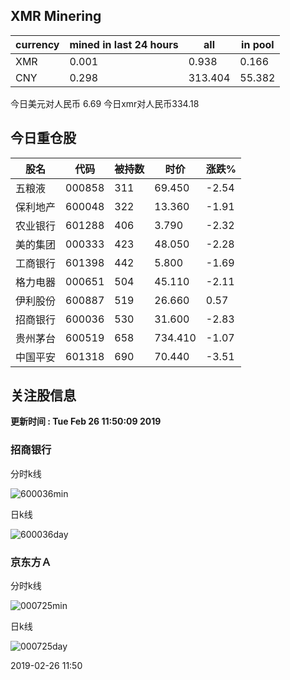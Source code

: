 ## XMR Minering

|currency|mined in last 24 hours|all|in pool|
|---|---|---|---|
|XMR|0.001|0.938|0.166|
|CNY|0.298|313.404|55.382|

今日美元对人民币 6.69	今日xmr对人民币334.18


## 今日重仓股 

|股名|代码|被持数|时价|涨跌%|
|---|---|---|---|---|
|五粮液|000858|311|69.450|-2.54|
|保利地产|600048|322|13.360|-1.91|
|农业银行|601288|406|3.790|-2.32|
|美的集团|000333|423|48.050|-2.28|
|工商银行|601398|442|5.800|-1.69|
|格力电器|000651|504|45.110|-2.11|
|伊利股份|600887|519|26.660|0.57|
|招商银行|600036|530|31.600|-2.83|
|贵州茅台|600519|658|734.410|-1.07|
|中国平安|601318|690|70.440|-3.51|

## 关注股信息
**更新时间 : Tue Feb 26 11:50:09 2019**
### 招商银行 
分时k线

![600036min](http://image.sinajs.cn/newchart/min/n/sh600036.gif)

日k线

![600036day](http://image.sinajs.cn/newchart/daily/n/sh600036.gif)

### 京东方Ａ 
分时k线

![000725min](http://image.sinajs.cn/newchart/min/n/sz000725.gif)

日k线

![000725day](http://image.sinajs.cn/newchart/daily/n/sz000725.gif)

2019-02-26 11:50